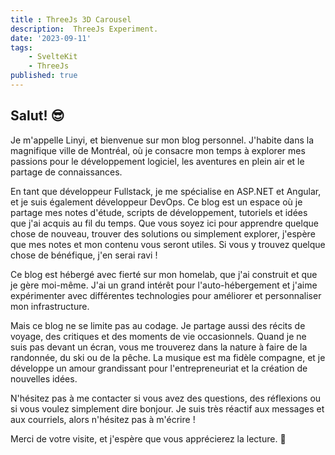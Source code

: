 ```yaml
---
title : ThreeJs 3D Carousel
description:  ThreeJs Experiment.
date: '2023-09-11'
tags: 
    - SvelteKit
    - ThreeJs
published: true
---
```

## Salut! 😎

Je m'appelle Linyi, et bienvenue sur mon blog personnel. J'habite dans la magnifique ville de Montréal, où je consacre mon temps à explorer mes passions pour le développement logiciel, les aventures en plein air et le partage de connaissances.

En tant que développeur Fullstack, je me spécialise en ASP.NET et Angular, et je suis également développeur DevOps. Ce blog est un espace où je partage mes notes d'étude, scripts de développement, tutoriels et idées que j'ai acquis au fil du temps. Que vous soyez ici pour apprendre quelque chose de nouveau, trouver des solutions ou simplement explorer, j'espère que mes notes et mon contenu vous seront utiles. Si vous y trouvez quelque chose de bénéfique, j'en serai ravi !

Ce blog est hébergé avec fierté sur mon homelab, que j'ai construit et que je gère moi-même. J'ai un grand intérêt pour l'auto-hébergement et j'aime expérimenter avec différentes technologies pour améliorer et personnaliser mon infrastructure.

Mais ce blog ne se limite pas au codage. Je partage aussi des récits de voyage, des critiques et des moments de vie occasionnels. Quand je ne suis pas devant un écran, vous me trouverez dans la nature à faire de la randonnée, du ski ou de la pêche. La musique est ma fidèle compagne, et je développe un amour grandissant pour l'entrepreneuriat et la création de nouvelles idées.

N'hésitez pas à me contacter si vous avez des questions, des réflexions ou si vous voulez simplement dire bonjour. Je suis très réactif aux messages et aux courriels, alors n'hésitez pas à m'écrire !

Merci de votre visite, et j'espère que vous apprécierez la lecture. 🖖
